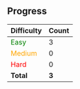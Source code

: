 ## Progress

| Difficulty | Count |
| ---------- | ----- |
| <span style="color:green">Easy</span>       | 3 |
| <span style="color:orange">Medium</span>     | 0 |
| <span style="color:red">Hard</span>       | 0 |
| **Total**  | **3** |
